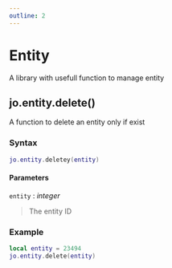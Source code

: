 ```yaml
---
outline: 2
---
```

# Entity

A library with usefull function to manage entity

## jo.entity.delete()
A function to delete an entity only if exist
### Syntax
```lua
jo.entity.deletey(entity)
```
#### Parameters
`entity` : *integer*
> The entity ID

### Example
```lua
local entity = 23494
jo.entity.delete(entity)
```